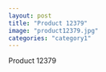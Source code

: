```yaml
---
layout: post
title: "Product 12379"
image: "product12379.jpg"
categories: "category1"
---
```

Product 12379
